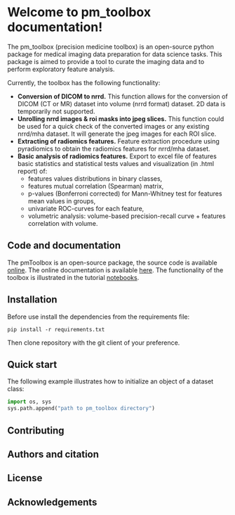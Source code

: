 # Welcome to pm_toolbox documentation!
The pm_toolbox (precision medicine toolbox) is an open-source python package for medical imaging data 
preparation for data science tasks. 
This package is aimed to provide a tool to curate the imaging data 
and to perform exploratory feature analysis.  

Currently, the toolbox has the following functionality:  
* **Conversion of DICOM to nrrd.** This function allows for the conversion of DICOM (CT or MR) dataset into volume (nrrd format) dataset. 2D data is temporarily not supported.  
* **Unrolling nrrd images & roi masks into jpeg slices.** This function could be used for a quick check of the converted images or any existing nrrd/mha dataset. It will generate the jpeg images for each ROI slice.  
* **Extracting of radiomics features.** Feature extraction procedure using pyradiomics to obtain the radiomics features for nrrd/mha dataset.  
* **Basic analysis of radiomics features.** Export to excel file of features basic statistics and statistical tests values and visualization (in .html report) of:  
  * features values distributions in binary classes,
  * features mutual correlation (Spearman) matrix,
  * p-values (Bonferroni corrected) for Mann-Whitney test for features mean values in groups,
  * univariate ROC-curves for each feature,
  * volumetric analysis: volume-based precision-recall curve + features correlation with volume.
## Code and documentation
The pmToolbox is an open-source package, the source code is available [online](https://github.com/precision-medicine-um/precision_medicine_toolbox). 
The online documentation is available [here](http://precision_medicine_toolbox.readthedocs.io/). 
The functionality of the toolbox is illustrated in the tutorial [notebooks]().
## Installation
Before use install the dependencies from the requirements file:  
```
pip install -r requirements.txt   
```  
Then clone repository with the git client of your preference.
## Quick start
The following example illustrates how to initialize an object of a dataset class:  
```python
import os, sys
sys.path.append("path to pm_toolbox directory")
```
## Contributing

## Authors and citation

## License

## Acknowledgements